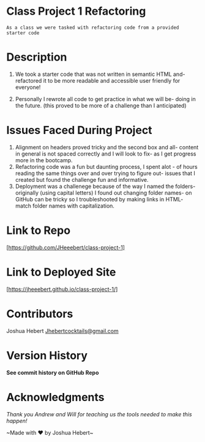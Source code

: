 # Class Project 1 Refactoring
    As a class we were tasked with refactoring code from a provided starter code 

# Description
1. We took a starter code that was not written in semantic HTML and-
    refactored it to be more readable and accessible user friendly for everyone!

2. Personally I rewrote all code to get practice in what we will be-
    doing in the future. (this proved to be more of a challenge than I anticipated)


# Issues Faced During Project
1. Alignment on headers proved tricky and the second box and all- 
    content in general is not spaced correctly and I will look to fix- 
    as I get progress more in the bootcamp.
2. Refactoring code was a fun but daunting process, I spent alot -
    of hours reading the same things over and over trying to figure out-
    issues that I created but found the challenge fun and informative.
3. Deployment was a challenege because of the way I named the folders- 
    originally (using capital letters) I found out changing folder names-
    on GitHub can be tricky so I troubleshooted by making links in HTML- 
    match folder names with capitalization.

# Link to Repo
[https://github.com/JHeeebert/class-project-1]

# Link to Deployed Site
[https://jheeebert.github.io/class-project-1/]

# Contributors
Joshua Hebert
Jhebertcocktails@gmail.com

# Version History
**See commit history on GitHub Repo**

# Acknowledgments
*Thank you Andrew and Will for teaching us the tools needed to make this happen!*

~Made with ❤️ by Joshua Hebert~                      